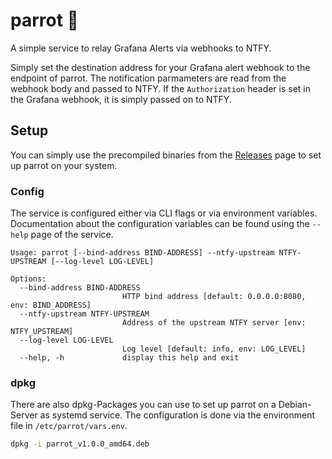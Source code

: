 # parrot 🦜

A simple service to relay Grafana Alerts via webhooks to NTFY.

Simply set the destination address for your Grafana alert webhook to the endpoint of parrot. The notification parmameters are read from the webhook body and passed to NTFY. If the `Authorization` header is set in the Grafana webhook, it is simply passed on to NTFY.

## Setup

You can simply use the precompiled binaries from the [Releases](https://github.com/studio-b12/parrot/releases) page to set up parrot on your system.

### Config

The service is configured either via CLI flags or via environment variables. Documentation about the configuration variables can be found using the `--help` page of the service.

```
Usage: parrot [--bind-address BIND-ADDRESS] --ntfy-upstream NTFY-UPSTREAM [--log-level LOG-LEVEL]

Options:
  --bind-address BIND-ADDRESS
                         HTTP bind address [default: 0.0.0.0:8080, env: BIND_ADDRESS]
  --ntfy-upstream NTFY-UPSTREAM
                         Address of the upstream NTFY server [env: NTFY_UPSTREAM]
  --log-level LOG-LEVEL
                         Log level [default: info, env: LOG_LEVEL]
  --help, -h             display this help and exit
```

### dpkg

There are also dpkg-Packages you can use to set up parrot on a Debian-Server as systemd service. The configuration is done via the environment file in `/etc/parrot/vars.env`.

```bash
dpkg -i parrot_v1.0.0_amd64.deb
```
